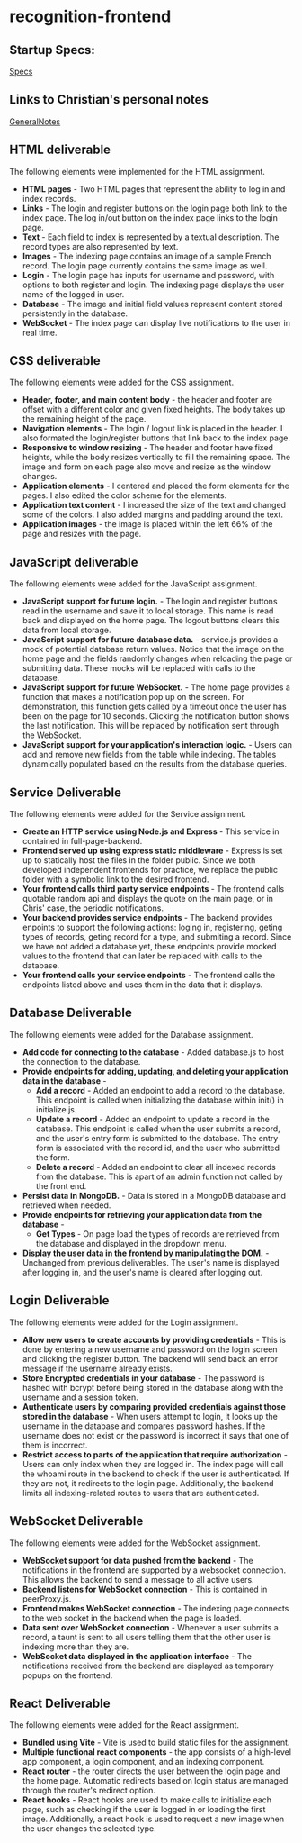 # recognition-frontend

## Startup Specs:

[Specs](startupSpec.md)

## Links to Christian's personal notes

[GeneralNotes](/notes.md)

## HTML deliverable

The following elements were implemented for the HTML assignment.

- **HTML pages** - Two HTML pages that represent the ability to log in and index records.
- **Links** - The login and register buttons on the login page both link to the index page. The log in/out button on the index page links to the login page.
- **Text** - Each field to index is represented by a textual description. The record types are also represented by text.
- **Images** - The indexing page contains an image of a sample French record. The login page currently contains the same image as well.
- **Login** - The login page has inputs for username and password, with options to both register and login. The indexing page displays the user name of the logged in user.
- **Database** - The image and initial field values represent content stored persistently in the database.
- **WebSocket** - The index page can display live notifications to the user in real time.

## CSS deliverable

The following elements were added for the CSS assignment.

- **Header, footer, and main content body** - the header and footer are offset with a different color and given fixed heights. The body takes up the remaining height of the page.
- **Navigation elements** - The login / logout link is placed in the header. I also formated the login/register buttons that link back to the index page.
- **Responsive to window resizing** - The header and footer have fixed heights, while the body resizes vertically to fill the remaining space. The image and form on each page also move and resize as the window changes.
- **Application elements** - I centered and placed the form elements for the pages. I also edited the color scheme for the elements.
- **Application text content** - I increased the size of the text and changed some of the colors. I also added margins and padding around the text.
- **Application images** - the image is placed within the left 66% of the page and resizes with the page.

## JavaScript deliverable

The following elements were added for the JavaScript assignment.

- **JavaScript support for future login.** - The login and register buttons read in the username and save it to local storage. This name is read back and displayed on the home page. The logout buttons clears this data from local storage.
- **JavaScript support for future database data.** - service.js provides a mock of potential database return values. Notice that the image on the home page and the fields randomly changes when reloading the page or submitting data. These mocks will be replaced with calls to the database.
- **JavaScript support for future WebSocket.** - The home page provides a function that makes a notification pop up on the screen. For demonstration, this function gets called by a timeout once the user has been on the page for 10 seconds. Clicking the notification button shows the last notification. This will be replaced by notification sent through the WebSocket.
- **JavaScript support for your application's interaction logic.** - Users can add and remove new fields from the table while indexing. The tables dynamically populated based on the results from the database queries.

## Service Deliverable

The following elements were added for the Service assignment.

- **Create an HTTP service using Node.js and Express** - This service in contained in full-page-backend.
- **Frontend served up using express static middleware** - Express is set up to statically host the files in the folder public. Since we both developed independent frontends for practice, we replace the public folder with a symbolic link to the desired frontend.
- **Your frontend calls third party service endpoints** - The frontend calls quotable random api and displays the quote on the main page, or in Chris' case, the periodic notifications.
- **Your backend provides service endpoints** - The backend provides enpoints to support the following actions: loging in, registering, geting types of records, geting record for a type, and submiting a record. Since we have not added a database yet, these endpoints provide mocked values to the frontend that can later be replaced with calls to the database.
- **Your frontend calls your service endpoints** - The frontend calls the endpoints listed above and uses them in the data that it displays.

## Database Deliverable

The following elements were added for the Database assignment.

- **Add code for connecting to the database** - Added database.js to host the connection to the database.
- **Provide endpoints for adding, updating, and deleting your application data in the database** -
  - **Add a record** - Added an endpoint to add a record to the database. This endpoint is called when initializing the database within init() in initialize.js.
  - **Update a record** - Added an endpoint to update a record in the database. This endpoint is called when the user submits a record, and the user's entry form is submitted to the database. The entry form is associated with the record id, and the user who submitted the form.
  - **Delete a record** - Added an endpoint to clear all indexed records from the database. This is apart of an admin function not called by the front end.
- **Persist data in MongoDB.** - Data is stored in a MongoDB database and retrieved when needed.
- **Provide endpoints for retrieving your application data from the database** -
  - **Get Types** - On page load the types of records are retrieved from the database and displayed in the dropdown menu.
- **Display the user data in the frontend by manipulating the DOM.** - Unchanged from previous deliverables. The user's name is displayed after logging in, and the user's name is cleared after logging out.

## Login Deliverable

The following elements were added for the Login assignment.

- **Allow new users to create accounts by providing credentials** - This is done by entering a new username and password on the login screen and clicking the register button. The backend will send back an error message if the username already exists.
- **Store Encrypted credentials in your database** - The password is hashed with bcrypt before being stored in the database along with the username and a session token.
- **Authenticate users by comparing provided credentials against those stored in the database** - When users attempt to login, it looks up the username in the database and compares password hashes. If the username does not exist or the password is incorrect it says that one of them is incorrect. 
- **Restrict access to parts of the application that require authorization** - Users can only index when they are logged in. The index page will call the whoami route in the backend to check if the user is authenticated. If they are not, it redirects to the login page. Additionally, the backend limits all indexing-related routes to users that are authenticated.

## WebSocket Deliverable

The following elements were added for the WebSocket assignment.

- **WebSocket support for data pushed from the backend** - The notifications in the frontend are supported by a websocket connection. This allows the backend to send a message to all active users.
- **Backend listens for WebSocket connection** - This is contained in peerProxy.js.
- **Frontend makes WebSocket connection** - The indexing page connects to the web socket in the backend when the page is loaded.
- **Data sent over WebSocket connection** - Whenever a user submits a record, a taunt is sent to all users telling them that the other user is indexing more than they are.
- **WebSocket data displayed in the application interface** - The notifications received from the backend are displayed as temporary popups on the frontend.

## React Deliverable

The following elements were added for the React assignment.

- **Bundled using Vite** - Vite is used to build static files for the assignment.
- **Multiple functional react components** - the app consists of a high-level app component, a login component, and an indexing component.
- **React router** - the router directs the user between the login page and the home page. Automatic redirects based on login status are managed through the router's redirect option.
- **React hooks** - React hooks are used to make calls to initialize each page, such as checking if the user is logged in or loading the first image. Additionally, a react hook is used to request a new image when the user changes the selected type.